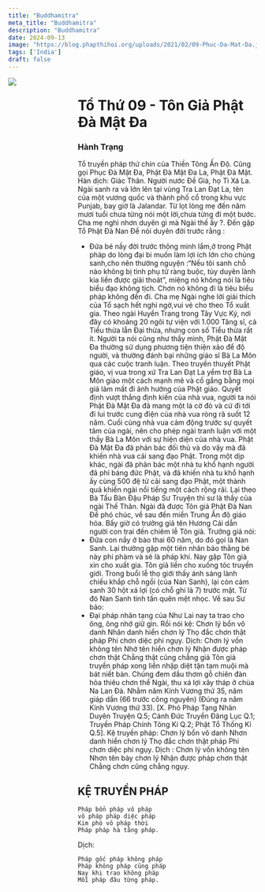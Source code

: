 ```yaml
---
title: "Buddhamitra"
meta_title: "Buddhamitra"
description: "Buddhamitra"
date: 2024-09-13
image: "https://blog.phapthihoi.org/uploads/2021/02/09-Phuc-Da-Mat-Da.jpg"
tags: ['India']
draft: false
---
```


<div style="display: flex; justify-content: space-between;">

  <div style="flex: 1; padding-right: 10px;">
    <img decoding="async" src="https://blog.phapthihoi.org/uploads/2021/02/09-Phuc-Da-Mat-Da.jpg">
  </div>

  <div style="flex: 3; padding-left: 10px;">
    <h1>Tổ Thứ 09 - Tôn Giả Phật Đà Mật Đa</h1>
    <h3>Hành Trạng</h3>

Tổ truyền pháp thứ chín của Thiền Tông Ấn Độ.
Cũng gọi Phục Đà Mật Đa, Phật Đà Mật Đa La, Phật Đà Mật. Hán dịch: Giác Thân.
Người nước Đề Già, họ Tì Xá La. Ngài sanh ra và lớn lên tại vùng Tra Lan Đạt La, tên của một vương quốc và thành phố cổ trong khu vực Punjab, bay giờ là Jalandar.
Từ lọt lòng mẹ đến năm mươi tuổi chưa từng nói một lời,chưa từng đi một bước. Cha mẹ nghi nhơn duyên gì mà Ngài thế ấy ?. Đến gặp Tổ Phật Đà Nan Đề nói duyên đời trước rằng :
- Đứa bé nầy đời trước thông minh lắm,ở trong Phật pháp do lòng đại bi muốn làm lợi ích lớn cho chúng sanh,cho nên thường nguyện :“Nếu tôi sanh chỗ nào không bị tình phụ tử ràng buộc, tùy duyên lành kia liền được giải thoát”, miệng nó không nói là tiêu biểu đạo không tịch. Chơn nó không đi là tiêu biểu pháp không đến đi. Cha mẹ Ngài nghe lời giải thích của Tổ sạch hết nghi ngờ,vui vẻ cho theo Tổ xuất gia.
  Theo ngài Huyền Trang trong Tây Vực Ký, nơi đây có khoảng 20 ngôi tự viện với 1.000 Tăng sĩ, cả Tiểu thừa lẫn Đại thừa, nhưng con số Tiểu thừa rất ít. Người ta nói cũng như thầy mình, Phật Đà Mật Đa thường sử dụng phương tiện thiện xảo để độ người, và thường đánh bại những giáo sĩ Bà La Môn qua các cuộc tranh luận. Theo truyền thuyết Phật giáo, vị vua trong xứ Tra Lan Đạt La yểm trợ Bà La Môn giáo một cách mạnh mẽ và cố gắng bằng mọi giá làm mất đi ảnh hưởng của Phật giáo. Quyết định vượt thắng định kiến của nhà vua, người ta nói Phật Đà Mật Đa đã mang một lá cờ đỏ và cứ đi tới đi lui trước cung điện của nhà vua ròng rã suốt 12 năm. Cuối cùng nhà vua cảm động trước sự quyết tâm của ngài, nên cho phép ngài tranh luận với một thầy Bà La Môn với sự hiện diện của nhà vua. Phật Đà Mật Đa đã phản bác đối thủ và do vậy mà đã khiến nhà vua cải sang đạo Phật. Trong một dịp khác, ngài đã phản bác một nhà tu khổ hạnh người đã phỉ báng đức Phật, và đã khiến nhà tu khổ hạnh ấy cùng 500 đệ tử cải sang đạo Phật, một thành quả khiến ngài nổi tiếng một cách rộng rãi.
  Lại theo Bà Tẩu Bàn Đậu Pháp Sư Truyện thì sư là thầy của ngài Thế Thân.
  Ngài đã được Tôn giả Phật Đà Nan Đề phó chúc, về sau đến miền Trung Ấn độ giáo hóa.
  Bấy giờ có trưởng giả tên Hương Cái dẫn người con trai đến chiêm lễ Tôn giả. Trưởng giả nói:
- Đứa con nầy ở bào thai 60 năm, do đó gọi là Nan Sanh. Lại thường gặp một tiên nhân bảo thằng bé này phi phàm và sẽ là pháp khí. Nay gặp Tôn giả xin cho xuất gia.
  Tôn giả liền cho xuống tóc truyền giới. Trong buổi lễ thọ giới thấy ánh sáng lành chiếu khắp chỗ ngồi (của Nan Sanh), lại còn cảm sanh 30 hột xá lợi (có chỗ ghi là 7) trước mặt. Từ đó Nan Sanh tinh tấn quên mệt nhọc.
  Về sau Sư bảo:
- Đại pháp nhãn tạng của Như Lai nay ta trao cho ông, ông nhớ giữ gìn. Rồi nói kệ:
  Chơn lý bổn vô danh
  Nhân danh hiển chơn lý
  Thọ đắc chơn thật pháp
  Phi chơn diệc phi ngụy.
  Dịch:
  Chơn lý vốn không tên
  Nhờ tên hiển chơn lý
  Nhận được pháp chơn thật
  Chẳng thật cũng chẳng giả
  Tôn giả truyền pháp xong liền nhập diệt tận tam muội mà bát niết bàn. Chúng đem dầu thơm gỗ chiên đàn hỏa thiêu chơn thể Ngài, thu xá lợi xây tháp ở chùa Na Lan Đà.
  Nhằm năm Kính Vương thứ 35, năm giáp dần (66 trước công nguyên) (Đúng ra năm Kính Vương thứ 33).
  [X. Phó Pháp Tạng Nhân Duyên Truyện Q.5; Cảnh Đức Truyền Đăng Lục Q.1; Truyền Pháp Chính Tông Kí Q.2; Phật Tổ Thống Kỉ Q.5].
  Kệ truyền pháp:
  Chơn lý bổn vô danh
  Nhơn danh hiển chơn lý
  Thọ đắc chơn thật pháp
  Phi chơn diệc phi ngụy.
  Dịch :
  Chơn lý vốn không tên
  Nhơn tên bày chơn lý
  Nhận được pháp chơn thật
  Chẳng chơn cũng chẳng ngụy. 

<h2>KỆ TRUYỀN PHÁP</h2>

    Pháp bổn pháp vô pháp
    vô pháp pháp diệc pháp
    Kim phó vô pháp thời
    Pháp pháp hà tằng pháp.

Dịch:

    Pháp gốc pháp không pháp
    Pháp không pháp cũng pháp
    Nay khi trao không pháp
    Mỗi pháp đâu từng pháp.
  </div>

</div>
